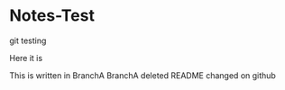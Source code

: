 # Notes-Test
git testing

Here it is

This is written in BranchA
BranchA deleted
README changed on github

